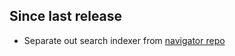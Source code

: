 ## Since last release

* Separate out search indexer from [navigator repo](https://github.com/climatepolicyradar/navigator/)
